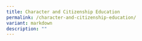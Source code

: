 ```yaml
---
title: Character and Citizenship Education
permalink: /character-and-citizenship-education/
variant: markdown
description: ""
---
```

